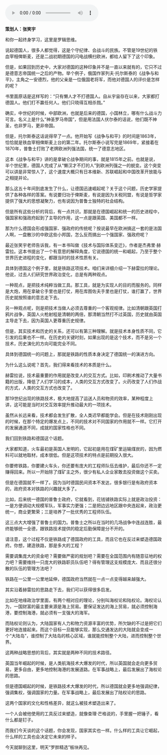 <audio src="http://igetoss.cdn.igetget.com/mp3/201711/17/201711170954451434752197.mp3" controls="controls">您的浏览器不支持 audio 标签。</audio><p><b>策划人：张笑宇</b></p><p>和你一起终身学习，这里是罗辑思维。</p><p>说起德国人，很多人都觉得，这是个守纪律、会战斗的民族。不管是19世纪的铁血宰相俾斯麦，还是二战初期德国的闪电战横扫欧洲，都给人留下了这个印象。</p><p>但是，如果回到历史中，大家对德国的这种印象并不是一直以来就有的，它只不过是德意志帝国统一之后的产物。举个例子，俄国作家列夫·托尔斯泰的《战争与和平》，主角之一安德烈，他的父亲是一位俄国老将军，而他对德国人的评价是怎样的呢？</p><p>书里面原话是这样写的：“只有懒人才不打德国人。自从宇宙存在以来，大家都打德国人。他们打不赢任何人。他们只晓得互相杀戮。”</p><p>确实，中世纪的时候，中部欧洲，也就是后来的德国，小国林立，哪有什么战斗力可言。名义上是什么“神圣罗马帝国”，但是用法国人伏尔泰的话说，他们既不神圣，也非罗马，更非帝国。</p><p>但是，托尔斯泰这话说得早了一点。他开始写《战争与和平》的时间是1863年，恰恰就是铁血宰相俾斯麦上台的第二年。托尔斯泰小说写完是1869年，紧接着在1870年，普鲁士打败了老牌欧洲列强法国，统一了德意志地区。</p><p>这本《战争与和平》讲的是拿破仑战争期间的事，就是1815年之前。也就是说，半个世纪里，德国人完成了从“懒汉才不打的人”到欧洲列强之一的蜕变。这个突变可以讲是非常惊人了，这个速度大概只有日本维新、苏联崛起和中国改革开放能与之相提并论。</p><p>那么这五十年间到底发生了什么，让德国迅速崛起呢？关于这个问题，历史学家提供了各种各样的答案。有说要归功于俾斯麦，有说是因为关税同盟，有说是哲学家提供了强大的思想凝聚力，也有说因为普鲁士独特的社会结构。</p><p>但是所有这些分析的背后，有一点共识。那就是在德国崛起和统一的历史进程中，强国家和强政府起到了主导的作用，这一点是跟英国、美国都不一样。</p><p>那为什么德国会形成强国家、强政府的传统呢？按说最早在欧洲搞这一套的是法国人啊，一盘散沙的中欧这些小邦国，怎么反而搞出一个强国家、强政府呢？</p><p>最近张笑宇老师告诉我，有一本书叫做《技术与国际体系变迁》，作者是杰弗里·赫雷拉。这本书提出了一个有意思的解释角度，它说德国的统一和崛起，乃至于整个世界历史进程的变化，都跟当时的技术性质有关。</p><p>具体到德国这个例子里，就是铁路这项技术。咱们来详细介绍一下赫雷拉的理论。他说，过去人们研究世界政治变化，总是有两种观点。</p><p>一种观点，是把技术纯粹当做工具。那工具，就是为实现人的目的而服务的。同样是大炮，用在拿破仑手里也是打仗，用在库图佐夫手里也是打仗，谁打赢了，世界历史就按照谁的意志走下去。</p><p>另一种观点呢，则是把技术当做人必须去尊重的一个客观规律。比如清朝跟英国打鸦片战争，英国人火枪射程是清朝的两倍，那清朝当然打不过英国，历史就由英国主导走下去，因为英国人更尊重历史规律。</p><p>但是，其实技术和历史的关系，还可以有第三种理解。就是技术本身性质不同，它引发的后果也不一样。在历史的关键时刻，如果出现的是这个技术，而不是另一个技术，历史演化的方向可能完全不同。</p><p>具体到德国统一的问题上，那就是铁路的性质本身决定了德国统一的演进方向。</p><p>为什么这么说呢？首先，我们得来看技术的本质是什么。</p><p>赫雷拉说，技术最重要的作用就是改变人的交互方式。比如，印刷术推动了大量书籍的出版，降低了人们学习的成本，人类的交互方式改变了。火药改变了人们作战的方式，人类的交互方式也改变了。</p><p>那19世纪出现的铁路技术，极大地提高了运送人员和物资的效率，某种程度上讲，这可能是当时对交互效率提升推动最大的一项技术。</p><p>虽然从长远来看，技术都会发生扩散，全人类迟早都能学会。但是在技术刚刚出现的时候，在那个特定的爆发点上，不同的技术对不同国家的作用就不一样。它打开的发展通道不同，成就的国家性格也不同。</p><p>我们回到铁路和德国这个话题。</p><p>大家都知道，火车最初是英国人发明的，它起初是用在煤矿里运输煤炭的，因为燃料可以就地取材，成本很低。但是这项技术的特点是前期投入很大。</p><p>你要修铁路，你要建火车头，你还要有庞大的工程师队伍去维护，最后你还不一定赚得回来。所以一开始除了煤矿主之外，很少有私人企业家敢去投资做这个买卖。</p><p>但是在德国就不一样了。因为当时德国民间资本不发达，很多银行是有政府资本的，政府资本对铁路的兴趣就大多了。</p><p>比如，后来统一德国的普鲁士政府，它就看到，花钱铺铁路实际上就是政治投资：一是方便调动大规模军队，军事实力更强；二是把边远地区跟中央连起来，政治更统一，商业更繁荣；三是培养了一批优秀的工程师队伍。</p><p>这三点大大增强了普鲁士的国力。普鲁士之所以在当时的几场战争中连战连胜，最终能够统一全德，跟铁路技术提供的稳定后勤保障是分不开的。</p><p>请注意，这个过程不仅是铁路成了德国政府的工具，而且它也在反过来塑造德国政府。你想，建造铁路，那是多大的工程？</p><p>需要调集庞大的资金吧？需要做严密的规划吧？需要在全国范围内有随意征地的权力吧？需要维持一只庞大的铁路职员队伍吧？得有管理这支规模庞大、而且还很分散的队伍的管理方法吧？</p><p>铁路在一公里一公里地延伸，德国政府当然就在一点一点变得越来越强大。</p><p>其实沿着赫雷拉的思路走下去，我们可以获得很多启发。</p><p>比如在地缘政治学里面，有两个相对应的理论，分别叫海权论和陆权论。海权论认为，一国财富的最主要来源是海上贸易。要保证发达的海上贸易，就必须控制海港，要控制海港，就必须有一支强大的海军。</p><p>而陆权论则认为，大陆国家有人力和物力资源丰富的优势，所欠缺的不过是把它们更好地连接起来。而这个目标一旦能够实现，那么交通发达的大陆就会变成一个“大陆岛”，谁控制了大陆岛的核心区域，谁就能控制整个大陆，进而控制整个世界。</p><p>这两种战略思想的背后，其实就是两种不同的技术路径。</p><p>英国当年崛起的时候，是人类航海技术大爆发的时代，所以英国就会走向更多贸易，更多自由，更多地控制海港的发展道路。在军事战略上，最后发展出了海权论的思路。</p><p>但是德国崛起的时候，是铁路技术大爆发的时代，所以德国就会更多地强调纪律，强调集权，强调国家的力量。在军事战略上，最后发展出了陆权论的思路。</p><p>这两个国家的文化和性格差异，就这么被技术塑造出来了。</p><p>一个人会被他使用的工具反过来塑造，就像查理·芒格说的，手里握一把锤子，看什么都是钉子。</p><p>而我们今天谈的这个话题，你会发现，国家其实也一样。什么样的工具让它崛起，什么样的工具也会决定它未来的样子。</p><p>今天就聊到这里，明天“罗胖精选”板块再见。</p>